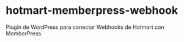 # hotmart-memberpress-webhook
Plugin de WordPress para conectar Webhooks de Hotmart con MemberPress
